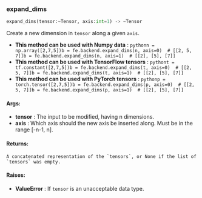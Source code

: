 

### expand_dims
```python
expand_dims(tensor:~Tensor, axis:int=1) -> ~Tensor
```
Create a new dimension in `tensor` along a given `axis`.
* **This method can be used with Numpy data** : ```pythonn = np.array([2,7,5])b = fe.backend.expand_dims(n, axis=0)  # [[2, 5, 7]]b = fe.backend.expand_dims(n, axis=1)  # [[2], [5], [7]]```
* **This method can be used with TensorFlow tensors** : ```pythont = tf.constant([2,7,5])b = fe.backend.expand_dims(t, axis=0)  # [[2, 5, 7]]b = fe.backend.expand_dims(t, axis=1)  # [[2], [5], [7]]```
* **This method can be used with PyTorch tensors** : ```pythonp = torch.tensor([2,7,5])b = fe.backend.expand_dims(p, axis=0)  # [[2, 5, 7]]b = fe.backend.expand_dims(p, axis=1)  # [[2], [5], [7]]```

#### Args:

* **tensor** :  The input to be modified, having n dimensions.
* **axis** :  Which axis should the new axis be inserted along. Must be in the range [-n-1, n].

#### Returns:
    A concatenated representation of the `tensors`, or None if the list of `tensors` was empty.

#### Raises:

* **ValueError** :  If `tensor` is an unacceptable data type.